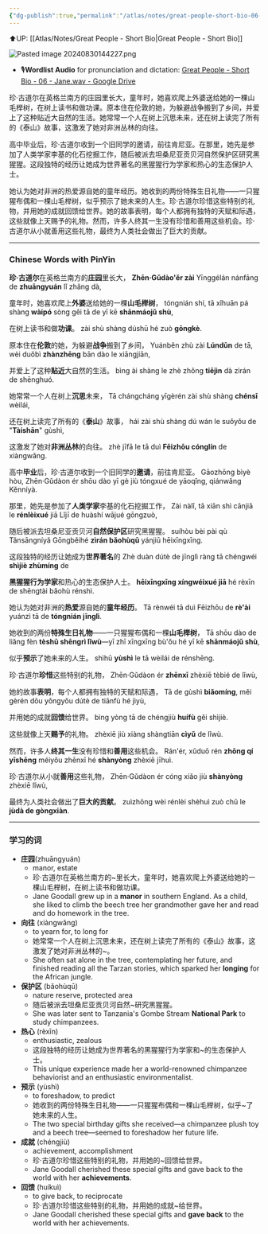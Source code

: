 ```yaml
---
{"dg-publish":true,"permalink":"/atlas/notes/great-people-short-bio-06-jane-goodall/"}
---
```


⬆️UP: [[Atlas/Notes/Great People - Short Bio\|Great People - Short Bio]]

![Pasted image 20240830144227.png](/img/user/Atlas/Utility/Images/Pasted%20image%2020240830144227.png)

- 🎙️**Wordlist Audio** for pronunciation and dictation: [Great People - Short Bio - 06 - Jane.wav - Google Drive](https://drive.google.com/file/d/1O-PxEbKzlVFMx9gJ-RJX3J-MzfT1FS3-/view?usp=drive_link)


珍·古道尔在英格兰南方的庄园里长大，童年时，她喜欢爬上外婆送给她的一棵山毛榉树，在树上读书和做功课。原本住在伦敦的她，为躲避战争搬到了乡间，并爱上了这种贴近大自然的生活。她常常一个人在树上沉思未来，还在树上读完了所有的《泰山》故事，这激发了她对非洲丛林的向往。

高中毕业后，珍·古道尔收到一个旧同学的邀请，前往肯尼亚。在那里，她先是参加了人类学家李基的化石挖掘工作，随后被派去坦桑尼亚贡贝河自然保护区研究黑猩猩。这段独特的经历让她成为世界著名的黑猩猩行为学家和热心的生态保护人士。

她认为她对非洲的热爱源自她的童年经历。她收到的两份特殊生日礼物——一只猩猩布偶和一棵山毛榉树，似乎预示了她未来的人生。珍·古道尔珍惜这些特别的礼物，并用她的成就回馈给世界。她的故事表明，每个人都拥有独特的天赋和际遇，这些就像上天赐予的礼物。然而，许多人终其一生没有珍惜和善用这些机会。珍·古道尔从小就善用这些礼物，最终为人类社会做出了巨大的贡献。

---

### Chinese Words with PinYin

**珍·古道尔**在英格兰南方的**庄园**里长大，
**Zhēn·Gǔdào'ěr zài** Yīnggélán nánfāng de **zhuāngyuán** lǐ zhǎng dà, 

童年时，她喜欢爬上**外婆**送给她的一棵**山毛榉树**，
tóngnián shí, tā xǐhuān pá shàng **wàipó** sòng gěi tā de yī kē **shānmáojǔ shù**,

在树上读书和做**功课**。
zài shù shàng dúshū hé zuò **gōngkè**. 

原本住在**伦敦**的她，为躲避**战争**搬到了乡间，
Yuánběn zhù zài **Lúndūn** de tā, wèi duǒbì **zhànzhēng** bān dào le xiāngjiān, 

并爱上了这种**贴近**大自然的生活。
bìng ài shàng le zhè zhǒng **tiējìn** dà zìrán de shēnghuó. 

她常常一个人在树上**沉思**未来，
Tā chángcháng yīgèrén zài shù shàng **chénsī** wèilái, 

还在树上读完了所有的《**泰山**》故事，
hái zài shù shàng dú wán le suǒyǒu de "**Tàishān**" gùshì, 

这激发了她对**非洲丛林**的向往。
zhè jīfā le tā duì **Fēizhōu cónglín** de xiàngwǎng.


高中**毕业**后，珍·古道尔收到一个旧同学的**邀请**，前往肯尼亚。
Gāozhōng bìyè hòu, Zhēn·Gǔdàon ér shōu dào yī gè jiù tóngxué de yāoqǐng, qiánwǎng Kěnníyà. 
 
 那里，她先是参加了**人类学家**李基的化石挖掘工作，
Zài nàlǐ, tā xiān shì cānjiā le **rénlèixué** jiā Lǐjī de huàshí wājué gōngzuò, 

随后被派去坦桑尼亚贡贝河**自然保护区**研究黑猩猩。
suíhòu bèi pài qù Tǎnsāngníyǎ Gōngběihé **zìrán bǎohùqū** yánjiū hēixīngxīng. 

这段独特的经历让她成为**世界著名**的
Zhè duàn dútè de jīnglì ràng tā chéngwéi **shìjiè zhùmíng** de 

**黑猩猩行为学家**和热心的生态保护人士。
**hēixīngxīng xíngwéixué jiā** hé rèxīn de shēngtài bǎohù rénshì.

她认为她对非洲的**热爱**源自她的**童年经历**。
Tā rènwéi tā duì Fēizhōu de **rè'ài** yuánzì tā de **tóngnián jīnglì**. 

她收到的两份**特殊生日礼物**——一只猩猩布偶和一棵**山毛榉树**，
Tā shōu dào de liǎng fèn **tèshū shēngrì lǐwù**—yī zhī xīngxīng bù'ǒu hé yī kē **shānmáojǔ shù**, 

似乎**预示**了她未来的人生。
shìhū **yùshì** le tā wèilái de rénshēng. 

珍·古道尔**珍惜**这些特别的礼物，
Zhēn·Gǔdàon ér **zhēnxī** zhèxiē tèbié de lǐwù, 

她的故事**表明**，每个人都拥有独特的天赋和际遇，
Tā de gùshì **biǎomíng**, měi gèrén dōu yǒngyǒu dútè de tiānfù hé jìyù, 

并用她的成就**回馈**给世界。
bìng yòng tā de chéngjiù **huífù** gěi shìjiè. 

这些就像上天**赐予**的礼物。
zhèxiē jiù xiàng shàngtiān **cìyǔ** de lǐwù. 

然而，许多人**终其一生**没有珍惜和**善用**这些机会。
Rán'ér, xǔduō rén **zhōng qí yīshēng** méiyǒu zhēnxī hé **shànyòng** zhèxiē jīhuì. 

珍·古道尔从小就**善用**这些礼物，
Zhēn·Gǔdàon ér cóng xiǎo jiù **shànyòng** zhèxiē lǐwù, 

最终为人类社会做出了**巨大的贡献**。
zuìzhōng wèi rénlèi shèhuì zuò chū le **jùdà de gòngxiàn**.


---
### 学习的词
- **庄园**(zhuāngyuán)
    - manor, estate
    - 珍·古道尔在英格兰南方的~里长大，童年时，她喜欢爬上外婆送给她的一棵山毛榉树，在树上读书和做功课。
    - Jane Goodall grew up in a **manor** in southern England. As a child, she liked to climb the beech tree her grandmother gave her and read and do homework in the tree.
- **向往** (xiàngwǎng)
    - to yearn for, to long for
    - 她常常一个人在树上沉思未来，还在树上读完了所有的《泰山》故事，这激发了她对非洲丛林的~。
    - She often sat alone in the tree, contemplating her future, and finished reading all the Tarzan stories, which sparked her **longing** for the African jungle.
- **保护区**  (bǎohùqū)
    - nature reserve, protected area
    - 随后被派去坦桑尼亚贡贝河自然~研究黑猩猩。
    - She was later sent to Tanzania's Gombe Stream **National Park** to study chimpanzees.
- **热心** (rèxīn)
    - enthusiastic, zealous
    - 这段独特的经历让她成为世界著名的黑猩猩行为学家和~的生态保护人士。
    - This unique experience made her a world-renowned chimpanzee behaviorist and an enthusiastic environmentalist.
- **预示** (yùshì)
    - to foreshadow, to predict
    - 她收到的两份特殊生日礼物——一只猩猩布偶和一棵山毛榉树，似乎~了她未来的人生。
    - The two special birthday gifts she received—a chimpanzee plush toy and a beech tree—seemed to foreshadow her future life.
- **成就** (chéngjiù)
    - achievement, accomplishment
    - 珍·古道尔珍惜这些特别的礼物，并用她的~回馈给世界。
    - Jane Goodall cherished these special gifts and gave back to the world with her **achievements**.
- **回馈** (huíkuì)
    - to give back, to reciprocate
    - 珍·古道尔珍惜这些特别的礼物，并用她的成就~给世界。
    - Jane Goodall cherished these special gifts and **gave back** to the world with her achievements.
